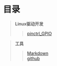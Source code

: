 # 目录
>**Linux驱动开发**
>>[pinctrl_GPIO](https://github.com/JOZOCHEN/docs/blob/master/Linux%E9%A9%B1%E5%8A%A8%E5%BC%80%E5%8F%91/pinctrl_GPIO.md)

>**工具**  
>>[Markdown]()  
>>[github]()  